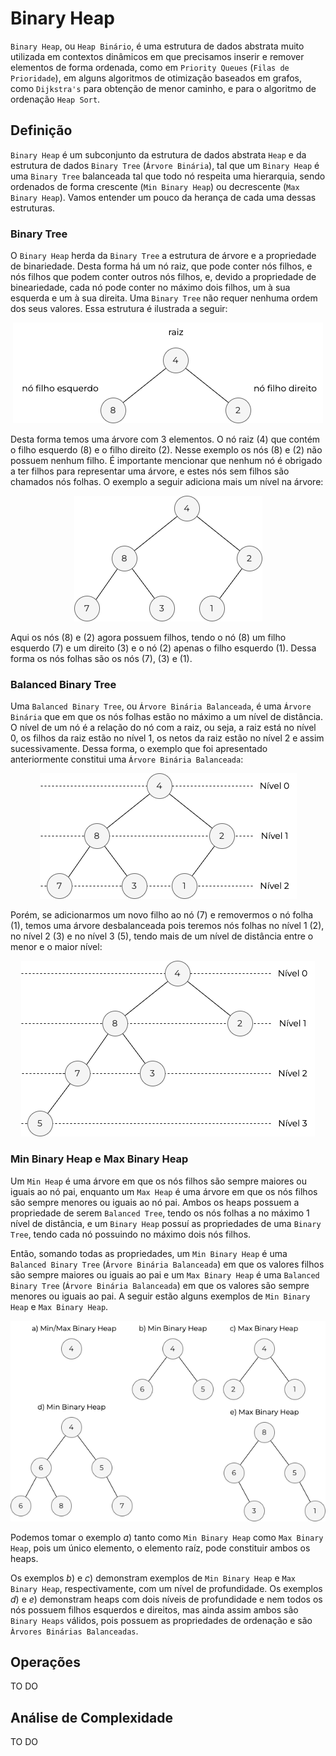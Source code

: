 # Binary Heap
`Binary Heap`, ou `Heap Binário`, é uma estrutura de dados abstrata muito utilizada em contextos dinâmicos em que precisamos inserir e remover elementos de forma ordenada, como em `Priority Queues` (`Filas de Prioridade`), em alguns algoritmos de otimização baseados em grafos, como `Dijkstra's` para obtenção de menor caminho, e para o algoritmo de ordenação `Heap Sort`.

## Definição
`Binary Heap` é um subconjunto da estrutura de dados abstrata `Heap` e da estrutura de dados `Binary Tree` (`Árvore Binária`), tal que um `Binary Heap` é uma `Binary Tree` balanceada tal que todo nó respeita uma hierarquia, sendo ordenados de forma crescente (`Min Binary Heap`) ou decrescente (`Max Binary Heap`). Vamos entender um pouco da herança de cada uma dessas estruturas.

### Binary Tree
O `Binary Heap` herda da `Binary Tree` a estrutura de árvore e a propriedade de binariedade. Desta forma há um nó raiz, que pode conter nós filhos, e nós filhos que podem conter outros nós filhos, e, devido a propriedade de bineariedade, cada nó pode conter no máximo dois filhos, um à sua esquerda e um à sua direita. Uma `Binary Tree` não requer nenhuma ordem dos seus valores. Essa estrutura é ilustrada a seguir:

<span align="center">

![Árvore Binária completa de 1 nível](assets/binary-tree-lv-1.png)

</span>

Desta forma temos uma árvore com 3 elementos. O nó raiz (4) que contém o filho esquerdo (8) e o filho direito (2). Nesse exemplo os nós (8) e (2) não possuem nenhum filho. É importante mencionar que nenhum nó é obrigado a ter filhos para representar uma árvore, e estes nós sem filhos são chamados nós folhas.  O exemplo a seguir adiciona mais um nível na árvore:

<span align="center">

![Árvore Binária inncompleta de 2 níveis](assets/binary-tree-incomple-lv-2-.png)

</span>

Aqui os nós (8) e (2) agora possuem filhos, tendo o nó (8) um filho esquerdo (7) e um direito (3) e o nó (2) apenas o filho esquerdo (1). Dessa forma os nós folhas são os nós (7), (3) e (1).

### Balanced Binary Tree
Uma `Balanced Binary Tree`, ou `Árvore Binária Balanceada`, é uma `Árvore Binária` que em que os nós folhas estão no máximo a um nível de distância. O nível de um nó é a relação do nó com a raiz, ou seja, a raiz está no nível 0, os filhos da raiz estão no nível 1, os netos da raiz estão no nível 2 e assim sucessivamente. Dessa forma, o exemplo que foi apresentado anteriormente constitui uma `Árvore Binária Balanceada`:

<span align="center">

![Árvore Binária incompleta de 2 níveis com níveis indicados](assets/binary-tree-incomple-lv-2-levels-label.png)

</span>

Porém, se adicionarmos um novo filho ao nó (7) e removermos o nó folha (1), temos uma árvore desbalanceada pois teremos nós folhas no nível 1 (2), no nível 2 (3) e no nível 3 (5), tendo mais de um nível de distância entre o menor e o maior nível:

<span align="center">

![Árvore Binária incompleta desbalanceada com 3 níveis com níveis indicados](assets/binary-tree-unbalanced-lvl-3.png)

</span>

### Min Binary Heap e Max Binary Heap
Um `Min Heap` é uma árvore em que os nós filhos são sempre maiores ou iguais ao nó pai, enquanto um `Max Heap` é uma árvore em que os nós filhos são sempre menores ou iguais ao nó pai. Ambos os heaps possuem a propriedade de serem `Balanced Tree`, tendo os nós folhas a no máximo 1 nível de distância, e um `Binary Heap` possuí as propriedades de uma `Binary Tree`, tendo cada nó possuindo no máximo dois nós filhos.

Então, somando todas as propriedades, um `Min Binary Heap` é uma `Balanced Binary Tree` (`Árvore Binária Balanceada`) em que os valores filhos são sempre maiores ou iguais ao pai e um `Max Binary Heap` é uma `Balanced Binary Tree` (`Árvore Binária Balanceada`) em que os valores são sempre menores ou iguais ao pai. A seguir estão alguns exemplos de `Min Binary Heap` e `Max Binary Heap`.

<span align="center">

![Árvore Binária incompleta desbalanceada com 3 níveis com níveis indicados](assets/binary-heaps-examples.png)

</span>

Podemos tomar o exemplo _a_) tanto como `Min Binary Heap` como `Max Binary Heap`, pois um único elemento, o elemento raíz, pode constituir ambos os heaps.

Os exemplos _b_) e _c_) demonstram exemplos de `Min Binary Heap` e `Max Binary Heap`, respectivamente, com um nível de profundidade. Os exemplos _d_) e _e_) demonstram heaps com dois níveis de profundidade e nem todos os nós possuem filhos esquerdos e direitos, mas ainda assim ambos são `Binary Heaps` válidos, pois possuem as propriedades de ordenação e são `Àrvores Binárias Balanceadas`.

## Operações
TO DO

## Análise de Complexidade
TO DO